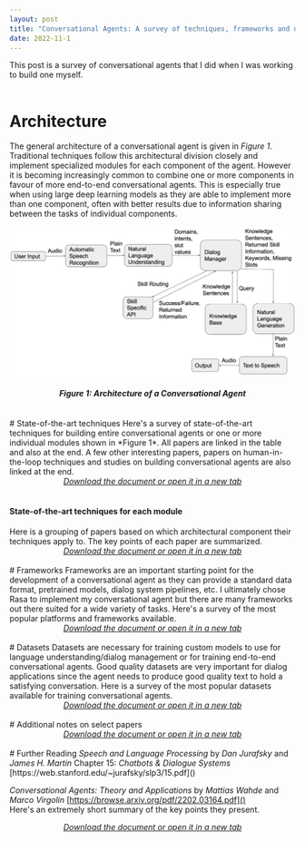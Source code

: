 ```yaml
---
layout: post
title: "Conversational Agents: A survey of techniques, frameworks and datasets"
date: 2022-11-1
---
```


This post is a survey of conversational agents that I did when I was working to build one myself.  
<br>
# Architecture
The general architecture of a conversational agent is given in *Figure 1*. Traditional techniques follow this architectural division closely and implement specialized modules for each component of the agent. However it is becoming increasingly common to combine one or more components in favour of more end-to-end conversational agents. This is especially true when using large deep learning models as they are able to implement more than one component, often with better results due to information sharing between the tasks of individual components.

![](/assets/ca/architecture.png)
<h4 align="center">
<i>Figure 1: Architecture of a Conversational Agent</i>
</h4>
<br>
# State-of-the-art techniques
Here's a survey of state-of-the-art techniques for building entire conversational agents or one or more individual modules shown in *Figure 1*. All papers are linked in the table and also at the end. A few other interesting papers, papers on human-in-the-loop techniques and studies on building conversational agents are also linked at the end.

<div style="text-align:center">
    <a href="/assets/ca/Literature-Search.pdf"><i>Download the document or open it in a new tab</i></a>
    <object data="/assets/ca/Literature-Search.pdf" type='application/pdf' width="100%" height="1000"></object>
</div>
<br>
<h4>State-of-the-art techniques for each module</h4>
Here is a grouping of papers based on which architectural component their techniques apply to. The key points of each paper are summarized.

<div style="text-align:center">
    <a href="/assets/ca/Papers-By-CA-Module.pdf"><i>Download the document or open it in a new tab</i></a>
    <object data="/assets/ca/Papers-By-CA-Module.pdf" type='application/pdf' width="100%" height="1000"></object>
</div>
<br>
# Frameworks
Frameworks are an important starting point for the development of a conversational agent as they can provide a standard data format, pretrained models, dialog system pipelines, etc. I ultimately chose Rasa to implement my conversational agent but there are many frameworks out there suited for a wide variety of tasks. Here's a survey of the most popular platforms and frameworks available.

<div style="text-align:center">
    <a href="/assets/ca/Platforms-And-Tools.pdf"><i>Download the document or open it in a new tab</i></a>
    <object data="/assets/ca/Platforms-And-Tools.pdf" type='application/pdf' width="100%" height="1000"></object>
</div>
<br>
# Datasets
Datasets are necessary for training custom models to use for language understanding/dialog management or for training end-to-end conversational agents. Good quality datasets are very important for dialog applications since the agent needs to produce good quality text to hold a satisfying conversation. Here is a survey of the most popular datasets available for training conversational agents.

<div style="text-align:center">
    <a href="/assets/ca/Datasets.pdf"><center><i>Download the document or open it in a new tab</i></center></a>
    <object data="/assets/ca/Datasets.pdf" type='application/pdf' width="100%" height="1000"></object>
</div>
<br>
# Additional notes on select papers

<div style="text-align:center">
    <a href="/assets/ca/Paper-Notes.pdf"><i>Download the document or open it in a new tab</i></a>
    <object data="/assets/ca/Paper-Notes.pdf" type='application/pdf' width="100%" height="1000"></object>
</div>
<br>
# Further Reading
<i>Speech and Language Processing</i> by <i>Dan Jurafsky</i> and <i>James H. Martin</i>  
Chapter 15: <i>Chatbots & Dialogue Systems</i>  
[https://web.stanford.edu/~jurafsky/slp3/15.pdf]()

<i>Conversational Agents: Theory and Applications</i> by <i>Mattias Wahde</i> and <i>Marco Virgolin</i>
[https://browse.arxiv.org/pdf/2202.03164.pdf]()  
Here's an extremely short summary of the key points they present.

<div style="text-align:center">
    <a href="/assets/ca/Conversational-Agents-Theory-and-Applications-Summary.pdf"><i>Download the document or open it in a new tab</i></a>
    <object data="/assets/ca/Conversational-Agents-Theory-and-Applications-Summary.pdf" type='application/pdf' width="100%" height="1000"></object>
</div>